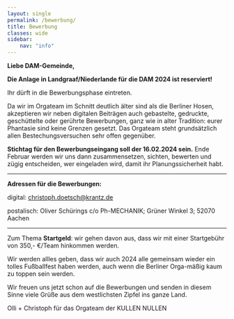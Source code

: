 ```yaml
---
layout: single
permalink: /bewerbung/
title: Bewerbung
classes: wide
sidebar:
    nav: "info"
---
```

<strong>Liebe DAM-Gemeinde,</strong>

<strong>Die Anlage in Landgraaf/Niederlande für die DAM 2024 ist reserviert!</strong>

Ihr dürft in die Bewerbungsphase eintreten.

Da wir im Orgateam im Schnitt deutlich älter sind als die Berliner Hosen, akzeptieren wir neben digitalen Beiträgen auch gebastelte, gedruckte, geschüttelte oder gerührte Bewerbungen, ganz wie in alter Tradition: eurer Phantasie sind keine Grenzen gesetzt. Das Orgateam steht grundsätzlich allen Bestechungsversuchen sehr offen gegenüber.

<strong>Stichtag für den Bewerbungseingang soll der 16.02.2024 sein.</strong> Ende Februar werden wir uns dann zusammensetzen, sichten, bewerten und zügig entscheiden, wer eingeladen wird, damit ihr Planungssicherheit habt.  

---

**Adressen für die Bewerbungen:**

digital: [christoph.doetsch@krantz.de](mailto:christoph.doetsch@krantz.de)

postalisch: Oliver Schürings c/o Ph-MECHANIK; Grüner Winkel 3; 52070 Aachen

---

Zum Thema <strong>Startgeld</strong>: wir gehen davon aus, dass wir mit einer Startgebühr von 350,- €/Team hinkommen werden.

Wir werden allles geben, dass wir auch 2024 alle gemeinsam wieder ein tolles Fußballfest haben werden, auch wenn die Berliner Orga-mäßig kaum zu toppen sein werden.

Wir freuen uns jetzt schon auf die Bewerbungen und senden in diesem Sinne viele Grüße aus dem westlichsten Zipfel ins ganze Land.

Olli + Christoph für das Orgateam der KULLEN NULLEN

